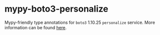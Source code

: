 # mypy-boto3-personalize

Mypy-friendly type annotations for `boto3` 1.10.25 `personalize` service.
More information can be found [here](https://github.com/vemel/mypy_boto3).